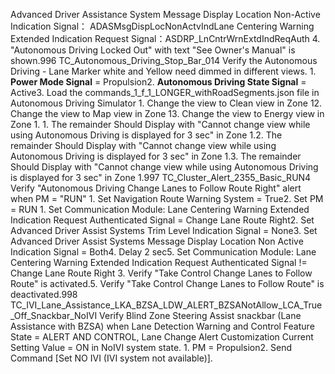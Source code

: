 Advanced Driver Assistance System Message Display Location Non-Active Indication Signal： ADASMsgDispLocNonActvIndLane Centering Warning Extended Indication Request Signal：ASDRP_LnCntrWrnExtdIndReqAuth 4. "Autonomous Driving Locked Out" with text "See Owner's Manual" is shown.996 TC_Autonomous_Driving_Stop_Bar_014 Verify the Autonomous Driving - Lane Marker white and Yellow need dimmed in different views. 1. **Power Mode Signal** = Propulsion2. **Autonomous Driving State Signal** = Active3. Load the commands_1_f_1_LONGER_withRoadSegments.json file in Autonomous Driving Simulator 1. Change the view to Clean view in Zone 12. Change the view to Map view in Zone 13. Change the view to Energy view in Zone 1. 1. The remainder Should Display with "Cannot change view while using Autonomous Driving is displayed for 3 sec" in Zone 1.2. The remainder Should Display with "Cannot change view while using Autonomous Driving is displayed for 3 sec" in Zone 1.3. The remainder Should Display with "Cannot change view while using Autonomous Driving is displayed for 3 sec" in Zone 1.997 TC_Cluster_Alert_2355_Basic_RUN4 Verify "Autonomous Driving Change Lanes to Follow Route Right" alert when PM = "RUN" 1. Set Navigation Route Warning System = True2. Set PM = RUN 1. Set Communication Module: Lane Centering Warning Extended Indication Request Authenticated Signal = Change Lane Route Right2. Set Advanced Driver Assist Systems Trim Level Indication Signal = None3. Set Advanced Driver Assist Systems Message Display Location Non Active Indication Signal = Both4. Delay 2 sec5. Set Communication Module: Lane Centering Warning Extended Indication Request Authenticated Signal != Change Lane Route Right 3. Verify "Take Control Change Lanes to Follow Route" is activated.5. Verify "Take Control Change Lanes to Follow Route" is deactivated.998 TC_IVI_Lane_Assistance_LKA_BZSA_LDW_ALERT_BZSANotAllow_LCA_True_Off_Snackbar_NoIVI Verify Blind Zone Steering Assist snackbar (Lane Assistance with BZSA) when Lane Detection Warning and Control Feature State = ALERT AND CONTROL, Lane Change Alert Customization Current Setting Value = ON in NoIVI system state. 1. PM = Propulsion2. Send Command [Set NO IVI (IVI system not available)].